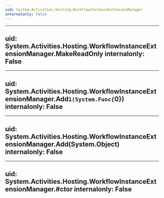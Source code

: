 ```yaml
---
uid: System.Activities.Hosting.WorkflowInstanceExtensionManager
internalonly: False
---
```


---
uid: System.Activities.Hosting.WorkflowInstanceExtensionManager.MakeReadOnly
internalonly: False
---

---
uid: System.Activities.Hosting.WorkflowInstanceExtensionManager.Add``1(System.Func{``0})
internalonly: False
---

---
uid: System.Activities.Hosting.WorkflowInstanceExtensionManager.Add(System.Object)
internalonly: False
---

---
uid: System.Activities.Hosting.WorkflowInstanceExtensionManager.#ctor
internalonly: False
---
